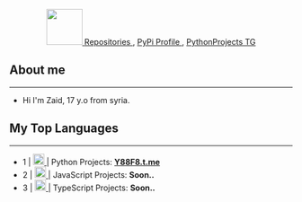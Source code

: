<p align="center">
    <a href="https://github.com/x72x/">
        <img src="https://github.com/images/mona-whisper.gif" alt="" width="64">
    </a>
    <a href="https://github.com/x72x?tab=repositories">
        Repositories
    </a>
    ,
    <a href="https://pypi.org/user/DevZaid/">
        PyPi Profile
    </a>
    ,
    <a href="https://t.me/Y88F8">
        PythonProjects TG
    </a>
</p>

## About me
---
- Hi I'm Zaid, 17 y.o from syria.

## My Top Languages
---
- 1 |  <a href="https://github.com/x72x/"> <img src="https://upload.wikimedia.org/wikipedia/commons/thumb/c/c3/Python-logo-notext.svg/1200px-Python-logo-notext.svg.png" width="20"> </a>  | Python Projects: <b>[Y88F8.t.me](https://t.me/Y88F8)</b>
- 2 |  <a href="https://github.com/x72x/"> <img src="https://www.computerhope.com/jargon/j/javascript.png" width="20"> </a>  | JavaScript Projects: <b>Soon..</b>
- 3 |  <a href="https://github.com/x72x/"> <img src="https://upload.wikimedia.org/wikipedia/commons/thumb/4/4c/Typescript_logo_2020.svg/1200px-Typescript_logo_2020.svg.png" width="20"> </a>  | TypeScript Projects: <b>Soon..</b>




